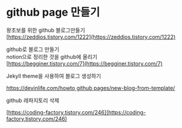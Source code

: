 # github page 만들기

왕초보를 위한 github 블로그만들기  
[https://zeddios.tistory.com/1222](https://zeddios.tistory.com/1222)

github로 블로그 만들기  
notion으로 정리한 것을 github에 올리기  
[https://begginer.tistory.com/7](https://begginer.tistory.com/7)

Jekyll theme을 사용하여 블로그 생성하기

[https://devinlife.com/howto github pages/new-blog-from-template/](https://devinlife.com/howto%20github%20pages/new-blog-from-template/)

github 레파지토리 삭제

[https://coding-factory.tistory.com/246](https://coding-factory.tistory.com/246)
